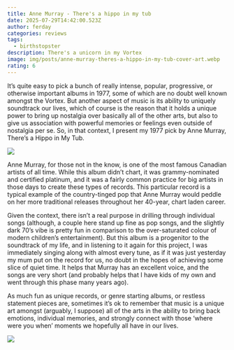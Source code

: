```yaml
---
title: Anne Murray - There's a hippo in my tub
date: 2025-07-29T14:42:00.523Z
author: ferday
categories: reviews
tags:
  - birthstopster
description: There's a unicorn in my Vortex
image: img/posts/anne-murray-theres-a-hippo-in-my-tub-cover-art.webp
rating: 6
---
```

It’s quite easy to pick a bunch of really intense, popular, progressive, or otherwise important albums in 1977, some of which are no doubt well known amongst the Vortex.  But another aspect of music is its ability to uniquely soundtrack our lives, which of course is the reason that it holds a unique power to bring up nostalgia over basically all of the other arts, but also to give us association with powerful memories or feelings even outside of nostalgia per se.  So, in that context, I present my 1977 pick by Anne Murray, There’s a Hippo in My Tub.

![](img/posts/anne-murray-theres-a-hippo-in-my-tub-cover-art.webp)

Anne Murray, for those not in the know, is one of the most famous Canadian artists of all time.  While this album didn’t chart, it was grammy-nominated and certified platinum, and it was a fairly common practice for big artists in those days to create these types of records.   This particular record is a typical example of the country-tinged pop that Anne Murray would peddle on her more traditional releases throughout her 40-year, chart laden career.


Given the context, there isn’t a real purpose in drilling through individual songs (although, a couple here stand up fine as pop songs, and the slightly dark 70’s vibe is pretty fun in comparison to the over-saturated colour of modern children’s entertainment).  But this album is a progenitor to the soundtrack of my life, and in listening to it again for this project, I was immediately singing along with almost every tune, as if it was just yesterday my mum put on the record for us, no doubt in the hopes of achieving some slice of quiet time.  It helps that Murray has an excellent voice, and the songs are very short (and probably helps that I have kids of my own and went through this phase many years ago).

As much fun as unique records, or genre starting albums, or restless statement pieces are, sometimes it’s ok to remember that music is a unique art amongst (arguably, I suppose) all of the arts in the ability to bring back emotions, individual memories, and strongly connect with those ‘where were you when’ moments we hopefully all have in our lives.  



![](img/posts/anne_murray_-2_to_3_crop-.jpg)